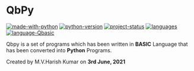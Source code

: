 # QbPy #

[![made-with-python](https://img.shields.io/badge/Made%20with-Python-1f425f.svg)](https://www.python.org/)
[![python-version](https://img.shields.io/badge/python-v3.9.4-brightgreen)](https://www.python.org/)
[![project-status](https://img.shields.io/badge/status-stable-brightgreen)](https://www.python.org/)
[![languages](https://img.shields.io/badge/languages-2-yellow)](https://www.python.org/)
[![language-Qbasic](https://img.shields.io/badge/Language-BASIC-orange)](https://en.wikipedia.org/wiki/BASIC)

Qbpy is a set of programs which has been written in **BASIC** Language that has been converted into **Python** Programs.

Created by M.V.Harish Kumar on **3rd June, 2021**